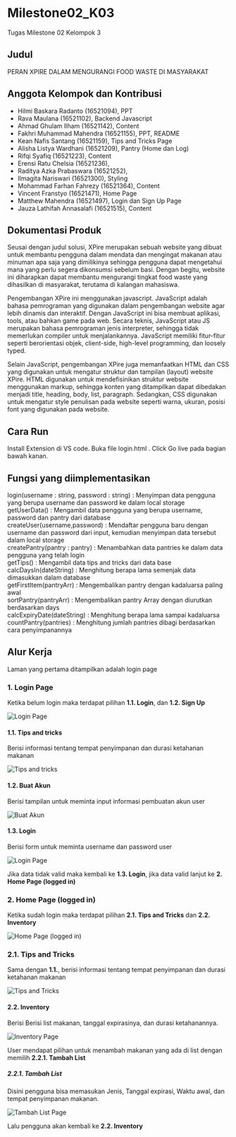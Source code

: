 # Milestone02_K03
Tugas Milestone 02 Kelompok 3

## Judul
PERAN XPIRE DALAM MENGURANGI FOOD WASTE DI MASYARAKAT

## Anggota Kelompok dan Kontribusi
- Hilmi Baskara Radanto	(16521094), PPT
- Rava Maulana	(16521102), Backend Javascript
- Ahmad Ghulam Ilham (16521142), Content
- Fakhri Muhammad Mahendra	(16521155), PPT, README
- Kean Nafis Santang (16521159), Tips and Tricks Page
- Alisha Listya Wardhani (16521209), Pantry (Home dan Log)
- Rifqi Syafiq	(16521223), Content
- Erensi Ratu Chelsia (16521236),
- Raditya Azka Prabaswara	(16521252),
- Ilmagita Nariswari (16521300), Styling
- Mohammad Farhan Fahrezy	(16521364), Content
- Vincent Franstyo	(16521471), Home Page
- Matthew Mahendra	(16521497), Login dan Sign Up Page
- Jauza Lathifah Annasalafi	(16521515), Content

## Dokumentasi Produk
Seusai dengan judul solusi, XPire merupakan sebuah website yang dibuat untuk membantu pengguna dalam mendata dan mengingat makanan atau minuman apa saja yang dimilikinya sehingga pengguna dapat mengetahui mana yang perlu segera dikonsumsi sebelum basi. Dengan begitu, website ini diharapkan dapat membantu mengurangi tingkat food waste yang dihasilkan di masyarakat, terutama di kalangan mahasiswa.

Pengembangan XPire ini menggunakan javascript. JavaScript adalah bahasa pemrograman yang digunakan dalam pengembangan website agar lebih dinamis dan interaktif. Dengan JavaScript ini bisa membuat aplikasi, tools, atau bahkan game pada web. Secara teknis, JavaScript atau JS merupakan bahasa pemrograman jenis interpreter, sehingga tidak memerlukan compiler untuk menjalankannya. JavaScript memiliki fitur-fitur seperti berorientasi objek, client-side, high-level programming, dan loosely typed.

Selain JavaScript, pengembangan XPire juga memanfaatkan HTML dan CSS yang digunakan untuk mengatur struktur dan tampilan (layout) website XPire. HTML digunakan untuk mendefisinikan struktur website menggunakan markup, sehingga konten yang ditampilkan dapat dibedakan menjadi title, heading, body, list, paragraph. Sedangkan, CSS digunakan untuk mengatur style penulisan pada website seperti warna, ukuran, posisi font yang digunakan pada website.
## Cara Run
Install Extension di VS code. Buka file login.html . Click Go live pada bagian bawah kanan.
## Fungsi yang diimplementasikan
login(username : string, password : string) : Menyimpan data pengguna yang berupa username dan password ke dalam local storage  <br>
getUserData() : Mengambil data pengguna yang berupa username, password dan pantry dari database  <br>
createUser(username,password) : Mendaftar pengguna baru dengan username dan password dari input, kemudian menyimpan data tersebut dalam local storage  <br>
createPantry(pantry : pantry) : Menambahkan data pantries ke dalam data pengguna yang telah login  <br>
getTips() : Mengambil data tips and tricks dari data base  <br>
calcDaysIn(dateString) : Menghitung berapa lama semenjak data dimasukkan dalam database  <br>
getFirstItem(pantryArr) : Mengembalikan pantry dengan kadaluarsa paling awal  <br>
sortPantry(pantryArr) : Mengembalikan pantry Array dengan diurutkan berdasarkan days  <br>
calcExpiryDate(dateString) : Menghitung berapa lama sampai kadaluarsa  <br>
countPantry(pantries) : Menghitung jumlah pantries dibagi berdasarkan cara penyimpanannya

## Alur Kerja
Laman yang pertama ditampilkan adalah login page

### 1. Login Page ###
Ketika belum login maka terdapat pilihan **1.1. Login**, dan **1.2. Sign Up**

![Login Page](https://github.com/MHEN2606/Milestone02_K03/tree/main/src/Screenshot/login.png)

#### 1.1. Tips and tricks ####
Berisi informasi tentang tempat penyimpanan dan durasi ketahanan makanan

![Tips and tricks]()

#### 1.2. Buat Akun ####
Berisi tampilan untuk meminta input informasi pembuatan akun user

![Buat Akun]()

#### 1.3. Login ####
Berisi form untuk meminta username dan password user

![Login Page]()

Jika data tidak valid maka kembali ke **1.3. Login**, jika data valid lanjut ke  **2. Home Page (logged in)**

### 2. Home Page (logged in) ###
Ketika sudah login maka terdapat pilihan **2.1. Tips and Tricks** dan **2.2. Inventory**

![Home Page (logged in)]()

### 2.1. Tips and Tricks ###
Sama dengan **1.1.**, berisi informasi tentang tempat penyimpanan dan durasi ketahanan makanan

![Tips and Tricks]()

#### 2.2. Inventory ####
Berisi Berisi list makanan, tanggal expirasinya, dan durasi ketahanannya.

![Inventory Page]()

User mendapat pilihan untuk menambah makanan yang ada di list dengan memilih **2.2.1. Tambah List**

##### 2.2.1. Tambah List #####

Disini pengguna bisa memasukan Jenis, Tanggal expirasi, Waktu awal, dan tempat penyimpanan makanan.

![Tambah List Page]()

Lalu pengguna akan kembali ke **2.2. Inventory**
